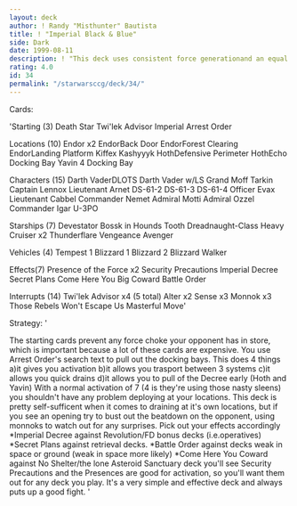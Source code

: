 ```yaml
---
layout: deck
author: ! Randy "Misthunter" Bautista
title: ! "Imperial Black & Blue"
side: Dark
date: 1999-08-11
description: ! "This deck uses consistent force generationand an equal amount of ground and space to drainand disrupt and battle."
rating: 4.0
id: 34
permalink: "/starwarsccg/deck/34/"
---
```

Cards: 

'Starting (3)
Death Star
Twi'lek Advisor
Imperial Arrest Order

Locations (10)
Endor x2
EndorBack Door
EndorForest Clearing
EndorLanding Platform
Kiffex
Kashyyyk
HothDefensive Perimeter
HothEcho Docking Bay
Yavin 4 Docking Bay

Characters (15)
Darth VaderDLOTS
Darth Vader w/LS
Grand Moff Tarkin
Captain Lennox
Lieutenant Arnet
DS-61-2
DS-61-3
DS-61-4
Officer Evax
Lieutenant Cabbel
Commander Nemet
Admiral Motti
Admiral Ozzel
Commander Igar
U-3PO

Starships (7)
Devestator
Bossk in Hounds Tooth
Dreadnaught-Class Heavy Cruiser x2
Thunderflare
Vengeance
Avenger

Vehicles (4)
Tempest 1
Blizzard 1
Blizzard 2
Blizzard Walker

Effects(7)
Presence of the Force x2
Security Precautions
Imperial Decree
Secret Plans
Come Here You Big Coward
Battle Order

Interrupts (14)
Twi'lek Advisor x4 (5 total)
Alter x2
Sense x3
Monnok x3
Those Rebels Won't Escape Us
Masterful Move'

Strategy: '

The starting cards prevent any force choke your opponent
has in store, which is important because a lot of these
cards are expensive.  You use Arrest Order's search text
to pull out the docking bays. This does 4 things
a)it gives you activation
b)it allows you trasport between 3 systems
c)it allows you quick drains
d)it allows you to pull of the Decree early (Hoth and Yavin)
With a normal activation of 7 (4 is they're using those nasty sleens)
you shouldn't have any problem deploying at your locations. This deck
is pretty self-sufficent when it comes to draining at it's own locations,
but if you see an opening try to bust out the beatdown on the opponent, using
monnoks to watch out for any surprises.  Pick out your effects accordingly
*Imperial Decree against Revolution/FD bonus decks (i.e.operatives)
*Secret Plans against retrieval decks.
*Battle Order against decks weak in space or ground (weak in space more likely)
*Come Here You Coward against No Shelter/the lone Asteroid Sanctuary deck you'll see
Security Precautions and the Presences are good for activation, so you'll want them
out for any deck you play.  It's a very simple and effective deck
and always puts up a good fight.
'
